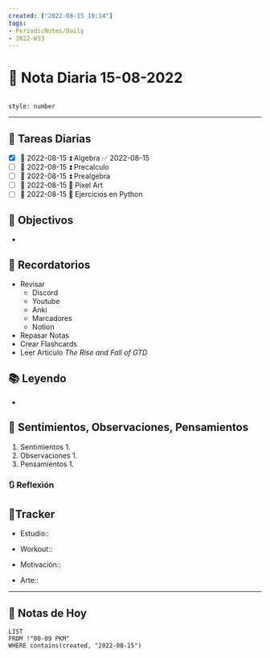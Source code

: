```yaml
---
created: ["2022-08-15 10:14"]
tags:
- PeriodicNotes/Daily
- 2022-W33
---
```


# 📅 Nota Diaria 15-08-2022
```toc

style: number

```

---
## 🔷 Tareas Diarias
- [x] 📅 2022-08-15 ⏫ Algebra ✅ 2022-08-15
- [ ] 📅 2022-08-15 ⏫ Precalculo
- [ ] 📅 2022-08-15 ⏫ Prealgebra
- [ ] 📅 2022-08-15 🔼 Pixel Art
- [ ] 📅 2022-08-15 🔽 Ejercicios en Python

## 🎯 Objectivos
- 
## 📕 Recordatorios
- Revisar
	- Discord
	- Youtube
	- Anki
	- Marcadores
	- Notion
- Repasar Notas
- Crear Flashcards
- Leer Articulo *The Rise and Fall of GTD* 

## 📚 Leyendo
- 
## 💬 Sentimientos, Observaciones, Pensamientos 
1. Sentimientos
	1. 
2. Observaciones
	1. 
3. Pensamientos
	1. 
### 🔃 Reflexión

## 🔷Tracker

- Estudio::

- Workout::

- Motivación::

- Arte::
---

## 📅 Notas de Hoy
```dataview
LIST 
FROM !"00-09 PKM" 
WHERE contains(created, "2022-08-15")
```
